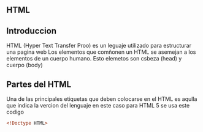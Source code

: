 ## HTML

## Introduccion
HTML (Hyper Text Transfer Proo) es un leguaje utilizado para estructurar
una pagina web
Los elementos que comñonen un HTML se asemejan
a los elementos  de un cuerpo humano.
Esto elemetos son csbeza (head) y cuerpo (body)

## Partes del HTML
Una de las principales etiquetas que deben colocarse en el HTML es aqulla que indica la vercion del lenguaje en este caso para HTML 5 se usa este codigo 

```html
<!Doctype HTML>
```
 
